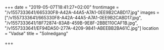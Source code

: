 +++
date = "2019-05-07T18:41:27+02:00"
frontimage = "/v1557333641/665330F8-A42A-44A5-A7A1-0EE9B2CABD17.jpg"
images = ["/v1557333641/665330F8-A42A-44A5-A7A1-0EE9B2CABD17.jpg", "/v1557333641/18F72874-83A8-459B-9E8F-2BBE110CAF1B.jpg", "/v1557333641/EF94DA50-277A-4209-9841-ABEEBB2BA61C.jpg"]
location = "Vadsø"
title = "Solnedgang"

+++
